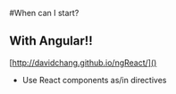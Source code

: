 #When can I start?

## With Angular!!

[http://davidchang.github.io/ngReact/]()

* Use React components as/in directives


